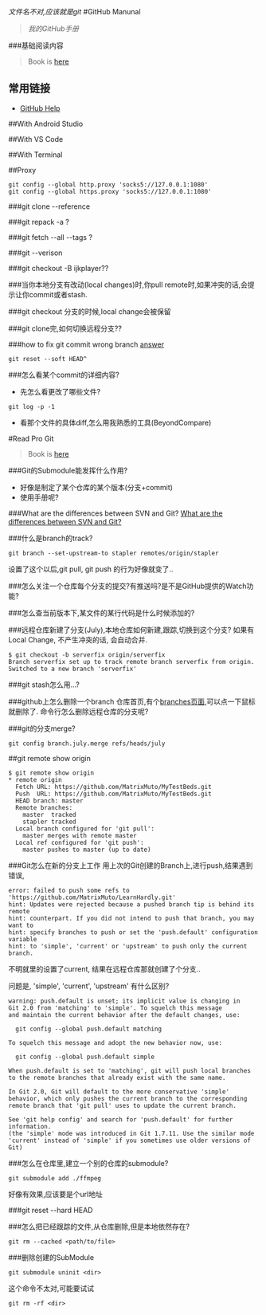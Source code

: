 *文件名不对,应该就是git*
#GitHub Manunal
> *我的GitHub手册*

###基础阅读内容
> Book is [here](https://git-scm.com/book/en/v2)
## 常用链接
* [GitHub Help](https://help.github.com/)

##With Android Studio

##With VS Code

##With Terminal

##Proxy
```
git config --global http.proxy 'socks5://127.0.0.1:1080'
git config --global https.proxy 'socks5://127.0.0.1:1080'
```

###git clone --reference 

###git repack -a ?

###git fetch --all --tags ?

###git --verison

###git checkout <commit> -B ijkplayer??

###当你本地分支有改动(local changes)时,你pull remote时,如果冲突的话,会提示让你commit或者stash.

###git checkout 分支的时候,local change会被保留

###git clone完,如何切换远程分支??

###how to fix git commit wrong branch
[answer](http://stackoverflow.com/a/2941598)
```
git reset --soft HEAD^
```

###怎么看某个commit的详细内容?
* 先怎么看更改了哪些文件?
```shell
git log -p -1
```
* 看那个文件的具体diff,怎么用我熟悉的工具(BeyondCompare)

#Read Pro Git
> Book is [here](https://git-scm.com/book/en/v2)

###Git的Submodule能发挥什么作用?
* 好像是制定了某个仓库的某个版本(分支+commit)
* 使用手册呢?


###What are the differences between SVN and Git?
[What are the differences between SVN and Git?](https://help.github.com/articles/what-are-the-differences-between-svn-and-git/)

###什么是branch的track?
```
git branch --set-upstream-to stapler remotes/origin/stapler
```
设置了这个以后,git pull, git push 的行为好像就变了..

###怎么关注一个仓库每个分支的提交?有推送吗?是不是GitHub提供的Watch功能?

###怎么查当前版本下,某文件的某行代码是什么时候添加的?

###远程仓库新建了分支(July),本地仓库如何新建,跟踪,切换到这个分支?
如果有Local Change, 不产生冲突的话, 会自动合并.    
```
$ git checkout -b serverfix origin/serverfix
Branch serverfix set up to track remote branch serverfix from origin.
Switched to a new branch 'serverfix'
```

###git stash怎么用...?

###github上怎么删除一个branch
仓库首页,有个[branches页面](https://github.com/MatrixMuto/LearnHardly/branches),可以点一下鼠标就删除了.
命令行怎么删除远程仓库的分支呢?


###git的分支merge?
```
git config branch.july.merge refs/heads/july
```


##git remote show origin
```
$ git remote show origin 
* remote origin
  Fetch URL: https://github.com/MatrixMuto/MyTestBeds.git
  Push  URL: https://github.com/MatrixMuto/MyTestBeds.git
  HEAD branch: master
  Remote branches:
    master  tracked
    stapler tracked
  Local branch configured for 'git pull':
    master merges with remote master
  Local ref configured for 'git push':
    master pushes to master (up to date)
```


###Git怎么在新的分支上工作
用上次的Git创建的Branch上,进行push,结果遇到错误,
```
error: failed to push some refs to 'https://github.com/MatrixMuto/LearnHardly.git'
hint: Updates were rejected because a pushed branch tip is behind its remote
hint: counterpart. If you did not intend to push that branch, you may want to
hint: specify branches to push or set the 'push.default' configuration variable
hint: to 'simple', 'current' or 'upstream' to push only the current branch.
```
不明就里的设置了current,
结果在远程仓库那就创建了个分支..

问题是, 'simple', 'current', 'upstream' 有什么区别?

```
warning: push.default is unset; its implicit value is changing in
Git 2.0 from 'matching' to 'simple'. To squelch this message
and maintain the current behavior after the default changes, use:

  git config --global push.default matching

To squelch this message and adopt the new behavior now, use:

  git config --global push.default simple

When push.default is set to 'matching', git will push local branches
to the remote branches that already exist with the same name.

In Git 2.0, Git will default to the more conservative 'simple'
behavior, which only pushes the current branch to the corresponding
remote branch that 'git pull' uses to update the current branch.

See 'git help config' and search for 'push.default' for further information.
(the 'simple' mode was introduced in Git 1.7.11. Use the similar mode
'current' instead of 'simple' if you sometimes use older versions of Git)
```

###怎么在仓库里,建立一个别的仓库的submodule?
```
git submodule add ./ffmpeg
```
好像有效果,应该要是个url地址

###git reset --hard HEAD

###怎么把已经跟踪的文件,从仓库删除,但是本地依然存在?
```
git rm --cached <path/to/file>
```

###删除创建的SubModule
```
git submodule uninit <dir> 
```
这个命令不太对,可能要试试
```
git rm -rf <dir>
```
